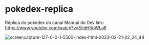 # pokedex-replica

Réplica do pokedex do canal Manual do Dev
link: https://www.youtube.com/watch?v=SjtdH3dWLa8

![screencapture-127-0-0-1-5500-index-html-2023-02-21-22_24_44](https://user-images.githubusercontent.com/104034022/220497113-9adc6172-8ba8-4a04-b0c3-dc66ad6c106f.png)
